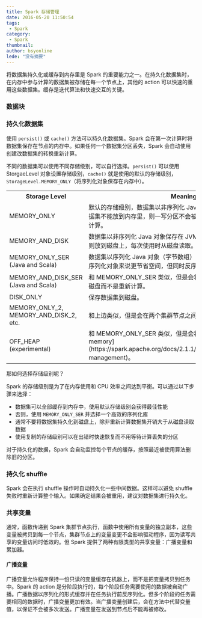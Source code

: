```yaml
---
title: Spark 存储管理
date: 2016-05-20 11:50:54
tags:
 - Spark
category: 
 - Spark
thumbnail: 
author: bsyonline
lede: "没有摘要"
---
```


将数据集持久化或缓存到内存里是 Spark 的重要能力之一。在持久化数据集时，在内存中参与计算的数据集被存储在每一个节点上，其他的 action 可以快速的重用这些数据集。缓存是迭代算法和快速交互的关键。

### 数据块



### 持久化数据集

使用 ```persist()``` 或 ```cache()``` 方法可以持久化数据集。Spark 会在第一次计算时将数据集保存在节点的内存中。如果任何一个数据集分区丢失，Spark 会自动使用创建改数据集的转换重新计算。

不同的数据集可以使用不同存储级别，可以自行选择。```persist()``` 可以使用 StorgaeLevel 对象设置存储级别，```cache()``` 就是使用的默认的存储级别，```StorageLevel.MEMORY_ONLY```（将序列化对象保存在内存中）。
<table class="table table-bordered table-striped table-condensed"><tr><th>Storage Level</th><th>Meaning</th></tr><tr><td>MEMORY_ONLY</td><td>默认的存储级别，数据集以非序列化 Java 对象保存在 JVM 中。如果数据集不能放到内存里，则一写分区不会被缓存，而是在每次使用时重新计算。</td></tr><tr><td>MEMORY_AND_DISK</td><td>数据集以非序列化 Java 对象保存在 JVM 中。如果分区不能放到内存中则放到磁盘上，每次使用时从磁盘读取。</td></tr><tr><td>MEMORY_ONLY_SER  (Java and Scala)</td><td>数据集以序列化 Java 对象（字节数组）方式保存。这种方式相对于非序列化对象来说更节省空间，但同时反序列化也更耗 CPU 。</td></tr><tr><td>MEMORY_AND_DISK_SER  (Java and Scala)</td><td>和 MEMORY_ONLY_SER 类似，但是会将无法放到内存中的分区保存到磁盘而不是重新计算。</td></tr><tr><td>DISK_ONLY</td><td>保存数据集到磁盘。</td></tr><tr><td>MEMORY_ONLY_2, MEMORY_AND_DISK_2, etc. </td><td>和上边类似，但是会在两个集群节点之间复制分区，保证有 2 份拷贝。</td></tr><tr><td>OFF_HEAP (experimental)</td><td>和 MEMORY_ONLY_SER 类似，但是会将数据保存在 [off-heap memory](https://spark.apache.org/docs/2.1.1/configuration.html#memory-management)。 </td></tr></table>

那如何选择存储级别呢？

Spark 的存储级别是为了在内存使用和 CPU 效率之间达到平衡。可以通过以下步骤来选择：

* 数据集可以全部缓存到内存中，使用默认存储级别会获得最佳性能
* 否则，使用 ```MEMORY_ONLY_SER``` 并选择一个高效的序列化库
* 通常不要将数据集持久化到磁盘上，除非重新计算数据集开销大于从磁盘读取数据
* 使用复制的存储级别可以在出错时快速恢复而不用等待计算丢失的分区

对于持久化的数据，Spark 会自动监控每个节点的缓存，按照最近被使用算法删除旧的分区。

### 持久化 shuffle

Spark 会在执行 shuffle 操作时自动持久化一些中间数据。这样可以避免 shuffle 失败时重新计算整个输入。如果确定结果会被重用，建议对数据集进行持久化。

### 共享变量

通常，函数传递到 Spark 集群节点执行，函数中使用所有变量的独立副本，这些变量被拷贝到每一个节点，集群节点上的变量变更不会影响驱动程序，因为读写共享的变量访问时低效的。但 Spark 提供了两种有限类型的共享变量：广播变量和累加器。

#### 广播变量

广播变量允许程序保持一份只读的变量缓存在机器上，而不是把变量拷贝到任务中。Spark 的 action 是分阶段执行的，每个阶段任务需要使用的数据被自动广播。广播数据以序列化的形式缓存并在任务执行前反序列化。但多个阶段的任务需要相同的数据时，广播变量更加有效。当广播变量创建后，会在方法中代替变量值，以保证不会被多次发送。广播变量在发送到节点后不能再被修改。

